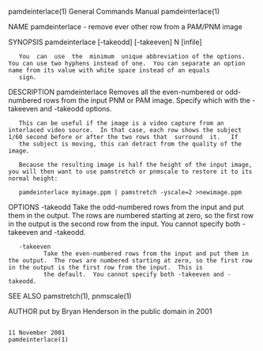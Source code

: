 pamdeinterlace(1)                                                                       General Commands Manual                                                                      pamdeinterlace(1)

NAME
       pamdeinterlace - remove ever other row from a PAM/PNM image

SYNOPSIS
       pamdeinterlace [-takeodd] [-takeeven] N [infile]

       You  can  use  the  minimum  unique abbreviation of the options.  You can use two hyphens instead of one.  You can separate an option name from its value with white space instead of an equals
       sign.

DESCRIPTION
       pamdeinterlace Removes all the even-numbered or odd-numbered rows from the input PNM or PAM image.  Specify which with the -takeeven and -takeodd options.

       This can be useful if the image is a video capture from an interlaced video source.  In that case, each row shows the subject 1/60 second before or after the two rows that  surround  it.   If
       the subject is moving, this can detract from the quality of the image.

       Because the resulting image is half the height of the input image, you will then want to use pamstretch or pnmscale to restore it to its normal height:

       pamdeinterlace myimage.ppm | pamstretch -yscale=2 >newimage.ppm

OPTIONS
       -takeodd
              Take  the  odd-numbered  rows  from the input and put them in the output.  The rows are numbered starting at zero, so the first row in the output is the second row from the input.  You
              cannot specify both -takeeven and -takeodd.

       -takeeven
              Take the even-numbered rows from the input and put them in the output.  The rows are numbered starting at zero, so the first row in the output is the first row from the input.  This is
              the default.  You cannot specify both -takeeven and -takeodd.

SEE ALSO
       pamstretch(1), pnmscale(1)

AUTHOR
       put by Bryan Henderson in the public domain in 2001

                                                                                           11 November 2001                                                                          pamdeinterlace(1)
